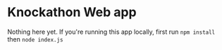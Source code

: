 # Knockathon Web app

Nothing here yet. If you're running this app locally, first run `npm install` then `node index.js`
